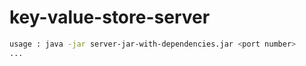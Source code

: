 # key-value-store-server

```sh
usage : java -jar server-jar-with-dependencies.jar <port number>
...

